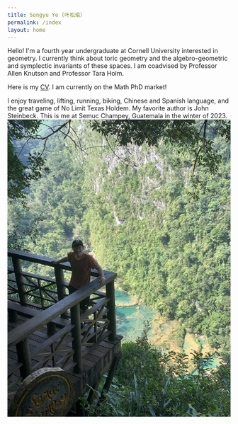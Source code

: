 ```yaml
---
title: Songyu Ye (叶松瑜）
permalink: /index
layout: home
---
```


Hello! I'm a fourth year undergraduate at Cornell University interested in geometry. I currently think about toric geometry and the algebro-geometric and symplectic invariants of these spaces. I am coadvised by Professor Allen Knutson and Professor Tara Holm. 

Here is my [CV](./ye-cv.pdf). I am currently on the Math PhD market!

I enjoy traveling, lifting, running, biking, Chinese and Spanish language, and the great game of No Limit Texas Holdem. My favorite author is John Steinbeck. This is me at Semuc Champey, Guatemala in the winter of 2023.
![me](semuc-champey.jpeg)

